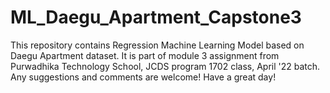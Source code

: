 # ML_Daegu_Apartment_Capstone3
This repository contains Regression Machine Learning Model based on Daegu Apartment dataset. It is part of module 3 assignment from Purwadhika Technology School, JCDS program 1702 class, April '22 batch. Any suggestions and comments are welcome! Have a great day!
